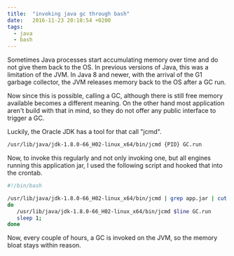 ```yaml
---
title:  "invoking java gc through bash"
date:   2016-11-23 20:18:54 +0200
tags:
  - java
  - bash
---
```

Sometimes Java processes start accumulating memory over time and do not give them back to the OS. In previous versions of Java, this was a limitation of the JVM. In Java 8 and newer, with the arrival of the G1 garbage collector, the JVM releases memory back to the OS after a GC run.

Now since this is possible, calling a GC, although there is still free memory available becomes a different meaning. On the other hand most application aren't build with that in mind, so they do not offer any public interface to trigger a GC.

Luckily, the Oracle JDK has a tool for that call "jcmd".

```bash
/usr/lib/java/jdk-1.8.0-66_H02-linux_x64/bin/jcmd {PID} GC.run
```

Now, to invoke this regularly and not only invoking one, but all engines running this application jar, I used the following script and hooked that into the crontab.

```bash
#!/bin/bash

/usr/lib/java/jdk-1.8.0-66_H02-linux_x64/bin/jcmd | grep app.jar | cut --delimiter=' ' -f 1 | while read -r line
do
   /usr/lib/java/jdk-1.8.0-66_H02-linux_x64/bin/jcmd $line GC.run
   sleep 1;
done
```

Now, every couple of hours, a GC is invoked on the JVM, so the memory bloat stays within reason.

